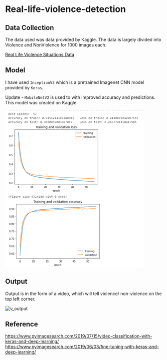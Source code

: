
# Real-life-violence-detection

## Data Collection

The data used was data provided by Kaggle. The data is largely divided into Violence and NonViolence for 1000 images each.

[Real Life Violence Situations Data](https://www.kaggle.com/mohamedmustafa/real-life-violence-situations-dataset)

## Model
I have used `InceptionV3` which is a pretrained Imagenet CNN model provided by `Keras`.

Update - `MobileNetV2` is used to with improved accuracy and predictions. This model was created on Kaggle. 

![image](images/graph.PNG)

## Output
Output is in the form of a video, which will tell violence/ non-violence on the top left corner.


![v_output](https://user-images.githubusercontent.com/56165694/123710940-366c7d00-d88d-11eb-866e-c09e2185c571.gif)





## Reference
https://www.pyimagesearch.com/2019/07/15/video-classification-with-keras-and-deep-learning/
https://www.pyimagesearch.com/2019/06/03/fine-tuning-with-keras-and-deep-learning/
